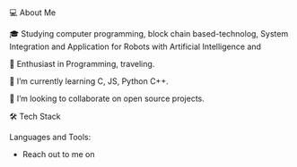 💻 About Me


🎓   Studying computer programming, block chain based-technolog, System Integration and Application for Robots with Artificial Intelligence and 


🌱   Enthusiast in Programming, traveling.



🌱 I’m currently learning C, JS, Python C++.



👯 I’m looking to collaborate on open source projects.



🛠 Tech Stack

Languages and Tools:



- Reach out to me on 
